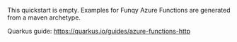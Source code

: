 This quickstart is empty.  Examples for Funqy Azure Functions are generated from a maven archetype.

Quarkus guide: https://quarkus.io/guides/azure-functions-http
